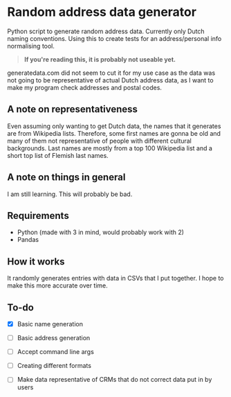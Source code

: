 # Random address data generator
Python script to generate random address data. Currently only Dutch naming conventions. Using this to create tests for an address/personal info normalising  tool.

> **If you're reading this, it is probably not useable yet.**

generatedata.com did not seem to cut it for my use case as the data was not going to be representative of actual Dutch address data, as I want to make my program check addresses and postal codes.

## A note on representativeness
Even assuming only wanting to get Dutch data, the names that it generates are from Wikipedia lists. Therefore, some first names are gonna be old and many of them not representative of people with different cultural backgrounds. Last names are mostly from a top 100 Wikipedia list and a short top list of Flemish last names.


## A note on things in general
I am still learning. This will probably be bad.

## Requirements
- Python (made with 3 in mind, would probably work with 2)
- Pandas

## How it works
It randomly generates entries with data in CSVs that I put together. I hope to make this more accurate over time.

## To-do

- [x] Basic name generation
- [ ] Basic address generation
- [ ] Accept command line args
- [ ] Creating different formats
- [ ] Make data representative of CRMs that do not correct data put in by users

